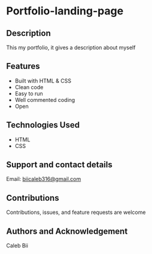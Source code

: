 # Portfolio-landing-page

## Description
This my portfolio, it gives a description about myself

## Features
* Built with HTML & CSS
* Clean code
* Easy to run
* Well commented coding
* Open

## Technologies Used
* HTML
* CSS

## Support and contact details
Email: biicaleb316@gmail.com
## Contributions
Contributions, issues, and feature requests are welcome
## Authors and Acknowledgement
Caleb Bii
